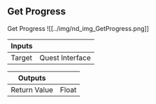 ## Get Progress
Get Progress
![[../img/nd_img_GetProgress.png]]

|Inputs||
|--|--|
| Target | Quest Interface |

|Outputs||
|--|--|
| Return Value | Float |
